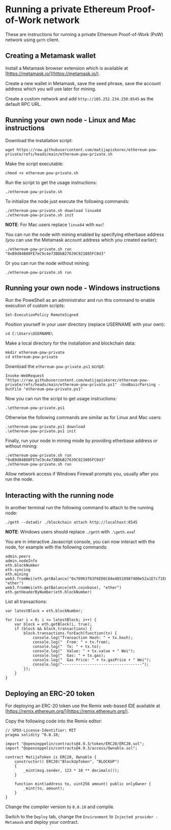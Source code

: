 # Running a private Ethereum Proof-of-Work network

These are instructions for running a private Ethereum Proof-of-Work (PoW) network using `geth` client.

## Creating a Metamask wallet

Install a Metamask browser extension which is available at [https://metamask.io/](https://metamask.io/).

Create a new wallet in Metamask, save the seed phrase, save the account address which you will use later for mining.

Create a custom network and add `http://185.252.234.250:8545` as the default RPC URL.

## Running your own node - Linux and Mac instructions

Download the installation script:
```
wget https://raw.githubusercontent.com/matijapiskorec/ethereum-pow-private/refs/heads/main/ethereum-pow-private.sh
```

Make the script executable:
```
chmod +x ethereum-pow-private.sh
```

Run the script to get the usage instructions:
```
./ethereum-pow-private.sh
```

To initialize the node just execute the following commands:
```
./ethereum-pow-private.sh download linux64
./ethereum-pow-private.sh init
```

**NOTE**: For Mac users replace `linux64` with `mac`!

You can run the node with mining enabled by specifying etherbase address (you can use the Metamask account address which you created earlier):
```
./ethereum-pow-private.sh run "0xB9d84B80FE7eC9c4e73BDbB27639C921085FC0d3"
```

Or you can run the node without mining:
```
./ethereum-pow-private.sh run
```

## Running your own node - Windows instructions

Run the PoweShell as an administrator and run this command to enable execution of custom scripts: 
```
Set-ExecutionPolicy RemoteSigned
```

Position yourself in your user directory (replace USERNAME with your own):
```
cd C:\Users\USERNAME\
```

Make a local directory for the installation and blockchain data:
```
mkdir ethereum-pow-private
cd ethereum-pow-private
```
Download the `ethereum-pow-private.ps1` script:
```
Invoke-WebRequest "https://raw.githubusercontent.com/matijapiskorec/ethereum-pow-private/refs/heads/main/ethereum-pow-private.ps1" -UseBasicParsing -OutFile "ethereum-pow-private.ps1"
```

Now you can run the script to get usage instructions:
```
.\ethereum-pow-private.ps1
```

Otherwise the following commands are similar as for Linux and Mac users:
```
.\ethereum-pow-private.ps1 download
.\ethereum-pow-private.ps1 init
``` 

Finally, run your node in mining mode by providing etherbase address or without mining:
```
./ethereum-pow-private.sh run "0xB9d84B80FE7eC9c4e73BDbB27639C921085FC0d3"
./ethereum-pow-private.sh run
```

Allow network access if Windows Firewall prompts you, usually after you run the node.

## Interacting with the running node

In another terminal run the following command to attach to the running node:
```
./geth --datadir ./blockchain attach http://localhost:8545
```

**NOTE**: Windows users should replace `./geth` with `.\geth.exe`!

You are in interactive Javascript console, you can now interact with the node, for example with the following commands:
```
admin.peers
admin.nodeInfo
eth.blockNumber
eth.syncing
eth.mining
web3.fromWei(eth.getBalance("0x70963f83F6ED8C84e48518987400e52a1E7cf1E8"), "ether")
web3.fromWei(eth.getBalance(eth.coinbase), "ether")
eth.getHeaderByNumber(eth.blockNumber)
```

List all transactions:
```
var latestBlock = eth.blockNumber;

for (var i = 0; i <= latestBlock; i++) {
    var block = eth.getBlock(i, true);
    if (block && block.transactions) {
        block.transactions.forEach(function(tx) {
            console.log("Transaction Hash: " + tx.hash);
            console.log("  From: " + tx.from);
            console.log("  To: " + tx.to);
            console.log("  Value: " + tx.value + " Wei");
            console.log("  Gas: " + tx.gas);
            console.log("  Gas Price: " + tx.gasPrice + " Wei");
            console.log("-----------------------------------");
        });
    }
}
```

## Deploying an ERC-20 token

For deploying an ERC-20 token use the Remix web-based IDE available at [https://remix.ethereum.org/](https://remix.ethereum.org/).

Copy the following code into the Remix editor:
```
// SPDX-License-Identifier: MIT
pragma solidity ^0.8.18;

import "@openzeppelin/contracts@4.9.3/token/ERC20/ERC20.sol";
import "@openzeppelin/contracts@4.9.3/access/Ownable.sol";

contract MatijaToken is ERC20, Ownable {
    constructor() ERC20("BlockUpToken", "BLOCKUP")
    {
        _mint(msg.sender, 123 * 10 ** decimals());
    }

    function mint(address to, uint256 amount) public onlyOwner {
        _mint(to, amount);
    }
}
```

Change the compiler version to `0.8.18` and compile.

Switch to the `Deploy` tab, change the `Environment` to `Injected provider - Metamask` and deploy your contract.

